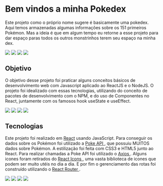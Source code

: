 # Bem vindos a minha Pokedex

Este projeto como o próprio nome sugere é basicamente uma pokedex. Aqui temos armazenadas algumas informações sobre os 151 primeiros Pokémon. Mas a ideia é que em algum tempo eu retorne a esse projeto para dar espaço paras todos os outros monstrinhos terem seu espaço na minha dex.

<div>
  <img src="https://raw.githubusercontent.com/PokeAPI/sprites/master/sprites/pokemon/1.png">
  <img src="https://raw.githubusercontent.com/PokeAPI/sprites/master/sprites/pokemon/4.png">
  <img src="https://raw.githubusercontent.com/PokeAPI/sprites/master/sprites/pokemon/7.png">
  <img src="https://raw.githubusercontent.com/PokeAPI/sprites/master/sprites/pokemon/25.png">
</div>

<h2> Objetivo </h2>

O objetivo desse projeto foi praticar alguns conceitos básicos de desenvolvimento web com Javascript aplicado ao ReactJS e o NodeJS. O projeto foi idealizado com essas tecnologias, utilizando do conceito de pacotes de desenvolvimento com o NPM, e do uso de Componentes no React, juntamente com os famosos hook useState e useEffect.

<div>
  <img src="https://raw.githubusercontent.com/PokeAPI/sprites/master/sprites/pokemon/63.png">
  <img src="https://raw.githubusercontent.com/PokeAPI/sprites/master/sprites/pokemon/66.png">
  <img src="https://raw.githubusercontent.com/PokeAPI/sprites/master/sprites/pokemon/74.png">
  <img src="https://raw.githubusercontent.com/PokeAPI/sprites/master/sprites/pokemon/92.png">
</div>

<h2> Tecnologias </h2>

Este projeto foi realizado em <a href="https://pt-br.reactjs.org/" target="_blank">React</a> usando JavaScript. Para conseguir os dados sobre os Pokémon foi utilizado a <a href="https://pokeapi.co/" target="_blank">Poke API </a>, que possuiu MUITOS dados sobre Pokémon. A estilização foi feita com CSS3 e HTML5 junto ao React. Para realizar chamadas a Poke API foi utilizado o <a href="https://axios-http.com/docs/intro" target="_blank">Axios </a>. Alguns icones foram retirados do <a href="https://react-icons.github.io/react-icons/" target="_blank" > React Icons </a>, uma vasta biblioteca de icones que podem ser muito utéis no dia a dia. E por fim o gerenciamento das rotas foi construído utilizando o <a href="https://reactrouter.com/en/main" target="_blank"> React Router </a>.

<div>
  <img src="https://raw.githubusercontent.com/PokeAPI/sprites/master/sprites/pokemon/133.png">
  <img src="https://raw.githubusercontent.com/PokeAPI/sprites/master/sprites/pokemon/134.png">
  <img src="https://raw.githubusercontent.com/PokeAPI/sprites/master/sprites/pokemon/135.png">
  <img src="https://raw.githubusercontent.com/PokeAPI/sprites/master/sprites/pokemon/136.png">
</div>
